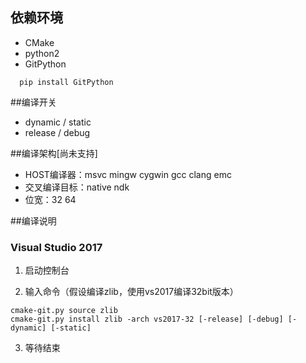 ## 依赖环境

* CMake
* python2
* GitPython
```
  pip install GitPython
```

##编译开关

* dynamic / static 
* release / debug 

##编译架构[尚未支持]

* HOST编译器：msvc mingw cygwin gcc clang emc
* 交叉编译目标：native ndk
* 位宽：32 64
  
##编译说明

### Visual Studio 2017
1. 启动控制台

2. 输入命令（假设编译zlib，使用vs2017编译32bit版本）

```
cmake-git.py source zlib
cmake-git.py install zlib -arch vs2017-32 [-release] [-debug] [-dynamic] [-static]
```

3. 等待结束

